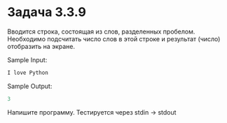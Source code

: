 # Задача 3.3.9

Вводится строка, состоящая из слов, разделенных пробелом. Необходимо подсчитать число слов в этой строке и результат (число) отобразить на экране.

Sample Input:

```python
I love Python
```

Sample Output:

```python
3
```

Напишите программу. Тестируется через stdin → stdout
